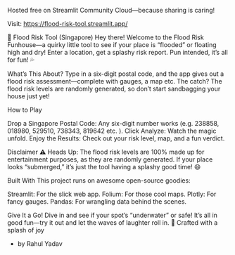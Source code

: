 Hosted free on Streamlit Community Cloud—because sharing is caring!

Visit: https://flood-risk-tool.streamlit.app/

🌊 Flood Risk Tool (Singapore)
Hey there! Welcome to the Flood Risk Funhouse—a quirky little tool to see if your place is “flooded” or floating high and dry! Enter a location, get a splashy risk report. Pun intended, it’s all for fun! 💦

What’s This About?
Type in a six-digit postal code, and the app gives out a flood risk assessment—complete with gauges, a map etc. The catch? The flood risk levels are randomly generated, so don’t start sandbagging your house just yet!

How to Play

Drop a Singapore Postal Code: Any six-digit number works (e.g. 238858, 018980, 529510, 738343, 819642 etc. ).
Click Analyze: Watch the magic unfold.
Enjoy the Results: Check out your risk level, map, and a fun verdict.

Disclaimer
⚠️ Heads Up: The flood risk levels are 100% made up for entertainment purposes, as they are randomly generated. If your place looks “submerged,” it’s just the tool having a splashy good time! 😄

Built With
This project runs on awesome open-source goodies:

Streamlit: For the slick web app.
Folium: For those cool maps.
Plotly: For fancy gauges.
Pandas: For wrangling data behind the scenes.


Give It a Go!
Dive in and see if your spot’s “underwater” or safe! It’s all in good fun—try it out and let the waves of laughter roll in. 🌊
Crafted with a splash of joy 
- by Rahul Yadav
